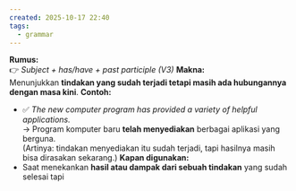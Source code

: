 ```yaml
---
created: 2025-10-17 22:40
tags:
  - grammar
---
```

**Rumus:**  
👉 _Subject + has/have + past participle (V3)_
**Makna:**  
Menunjukkan **tindakan yang sudah terjadi tetapi masih ada hubungannya dengan masa kini**.
**Contoh:**
- ✅ _The new computer program has provided a variety of helpful applications._  
    → Program komputer baru **telah menyediakan** berbagai aplikasi yang berguna.  
    (Artinya: tindakan menyediakan itu sudah terjadi, tapi hasilnya masih bisa dirasakan sekarang.)
**Kapan digunakan:**
- Saat menekankan **hasil atau dampak dari sebuah tindakan** yang sudah selesai tapi